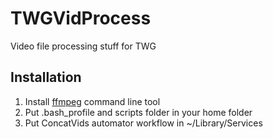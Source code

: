 # TWGVidProcess
Video file processing stuff for TWG

## Installation
1. Install [ffmpeg](https://www.ffmpeg.org/) command line tool
2. Put .bash_profile and scripts folder in your home folder
3. Put ConcatVids automator workflow in ~/Library/Services

